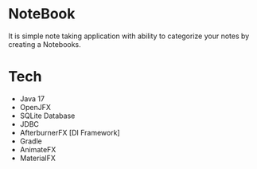 # NoteBook
It is simple note taking application with ability to categorize your notes by creating a Notebooks.

# Tech
* Java 17
* OpenJFX
* SQLite Database
* JDBC
* AfterburnerFX [DI Framework]
* Gradle
* AnimateFX
* MaterialFX


